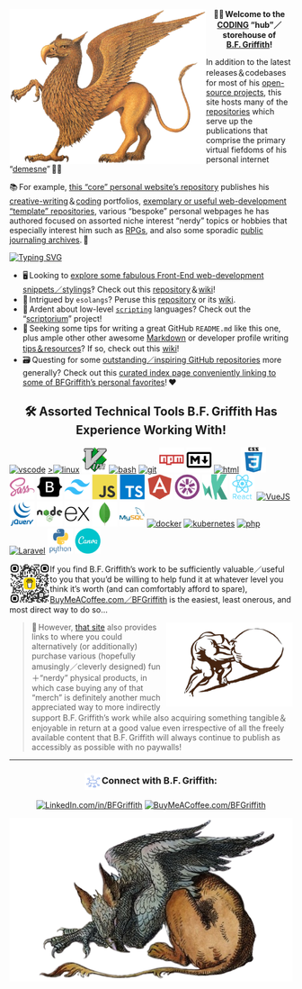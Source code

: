 <div align="center">
<img src="https://github.com/BFGriffith/BFGriffith/blob/master/images/Griffin_statant.png" width="350" height="275" align="left">
<strong align="center">🖖🏼 Welcome to the <a href="https://BFGriffith.GitHub.io/professional-portfolio/">CODING</a> “hub”／storehouse of <a href="https://BFGriffith.GitHub.io">B.F. Griffith</a>!</strong>
<p align="left">In addition to the latest releases＆codebases for most of his <a href="https://bfgriffith.github.io/professional-portfolio/" target="_blank">open-source projects</a>, this site hosts many of the <a href="https://github.com/BFGriffith?tab=repositories" target="_target">repositories</a> which serve up the publications that comprise the primary virtual fiefdoms of his personal internet “<a href="https://www.etymonline.com/word/demesne" target="_blank">demesne</a>” 🏰🌾</p>
<p align="left">📚 For example, <a href="https://github.com/BFGriffith/BFGriffith.github.io" target="_blank">this “core” personal website’s repository</a> publishes his <a href="https://bfgriffith.github.io/writing-portfolio/" target="_blank">creative-writing</a>＆<a href="https://bfgriffith.github.io/professional-portfolio/" target="_blank">coding</a> portfolios, <a href="https://github.com/BFGriffith/expositum-fragmenta" target="_blank">exemplary or useful web-development “template” repositories<a/>, various “bespoke” personal webpages he has authored focused on assorted niche interest “nerdy” topics or hobbies that especially interest him such as <a href="https://bfgriffith.github.io/RPGs/" target="_blank">RPGs</a>, and also some sporadic <a href="https://bfgriffith.github.io/journals-archive/">public journaling archives</a>. 📖</p>
</div>
<div align="left">
  <a href="https://git.io/typing-svg"><img src="https://readme-typing-svg.demolab.com?font=Space+Mono&pause=1000&color=593215&vCenter=true&random=false&width=435&height=30&separator=%3C&lines=But+at+my+back+I+always+hear%3CTime%E2%80%99s+wing%C3%A8d+chariot+hurrying+near;%3CAnd+yonder+all+before+us+lie%3CDeserts+of+vast+eternity.%3C%EF%BC%8DAndrew+Marvell%3CWyrd+bi%C3%B0+ful+ar%C3%A6d." alt="Typing SVG" /></a>
</div>

* 🖥️ Looking to [explore some fabulous Front-End web-development snippets／stylings](https://BFGriffith.github.io/expositum-fragmenta/)‽ Check out this [repository](https://GitHub.com/BFGriffith/expositum-fragmenta)＆[wiki](https://GitHub.com/BFGriffith/expositum-fragmenta/wiki)!
* 🤡 Intrigued by `esolangs`? Peruse this [repository](https://github.com/BFGriffith/esotero-programmata) or its [wiki](https://github.com/BFGriffith/esotero-programmata/wiki).
* 📜 Ardent about low-level [`scripting`](https://github.com/BFGriffith/scriptorium/wiki) languages? Check out the “[scriptorium](https://github.com/BFGriffith/scriptorium)” project!
* 📓 Seeking some tips for writing a great GitHub `README.md` like this one, plus ample other other awesome [Markdown](https://www.markdownguide.org) or developer profile writing [tips＆resources](https://github.com/BFGriffith/BFGriffith/wiki)? If so, check out this [wiki](https://github.com/BFGriffith/BFGriffith/wiki)!
* 🗃️ Questing for some [outstanding／inspiring GitHub repositories](https://bfgriffith.github.io/GitHub-Parmasson/) more generally? Check out this [curated index page conveniently linking to some of BFGriffith’s personal favorites](https://bfgriffith.github.io/GitHub-Parmasson/)! ❤️

<div align="center">
  <h2>🛠️&nbsp;Assorted Technical Tools B.F. Griffith Has Experience Working With!</h2>
</div>
<p align="left">
<a title="𝗩isual 𝗦tudio 𝗖𝐨𝐝𝐞" href="https://code.visualstudio.com" target="_blank"><img src="https://cdn.jsdelivr.net/gh/devicons/devicon/icons/vscode/vscode-original.svg" alt="vscode" width="45" height="45"/></a>
<a title="Linux 🐧" href="https://kernel.org" target="_blank">><img src="https://cdn.jsdelivr.net/gh/devicons/devicon/icons/linux/linux-original.svg" alt="linux" width="45" height="45"/></a>
<a title="“𝐕i 𝐈𝐌proved”⌨️“visual” text editor" href="https://www.vim.org" target="_blank"><img src="https://raw.githubusercontent.com/devicons/devicon/master/icons/vim/vim-original.svg" width="45" height="45"/></a>
<a title="“Bash”＄“𝐁ourne-𝐀gain” Unix 𝐬𝐡ell" href="https://www.gnu.org/software/bash/manual/" target="_blank"><img src="https://cdn.jsdelivr.net/gh/devicons/devicon/icons/bash/bash-original.svg" alt="bash" width="45" height="45"/></a>
<a title="git" href="https://git-scm.com" target="_blank"><img src="https://cdn.jsdelivr.net/gh/devicons/devicon/icons/git/git-original.svg" alt="git" width="45" height="45"/></a>
<a title="𝗡ode 𝗣ackage 𝗠anager" href="https://www.npmjs.com" target="_blank"><img src="https://raw.githubusercontent.com/devicons/devicon/master/icons/npm/npm-original-wordmark.svg" width="45" height="45"/></a>
<a title="Markdown ↓" href="https://daringfireball.net/projects/markdown/" target="_blank"><img src="https://raw.githubusercontent.com/devicons/devicon/master/icons/markdown/markdown-original.svg" alt="Markdown" width="45" height="45"></a>
<a title="𝗛yper𝗧ext 𝗠arkup 𝗟anguage 5" href="https://html.spec.whatwg.org/multipage/" target="_blank"><img src="https://cdn.jsdelivr.net/gh/devicons/devicon/icons/html5/html5-original.svg" alt="html" width="45" height="45"/></a>
<a title="𝗖ascading 𝗦tyle𝗦heets 3" href="https://www.css3.info" target="_blank"><img src="https://raw.githubusercontent.com/devicons/devicon/master/icons/css3/css3-original-wordmark.svg" alt="css3" width="45" height="45" /></a>
<a title="𝗦yntactically 𝗔wesome 𝗦tyle𝗦heets" href="https://sass-lang.com" target="_blank"><img src="https://raw.githubusercontent.com/devicons/devicon/master/icons/sass/sass-original.svg" width="45" height="45"/></a>
<a title="Bootstrap" href="https://getbootstrap.com" target="_blank"><img src="https://raw.githubusercontent.com/devicons/devicon/master/icons/bootstrap/bootstrap-plain.svg" alt="bootstrap" width="45" height="45" /></a>
<a title="Tailwind CSS" href="https://tailwindcss.com" target="_blank"><img src="https://raw.githubusercontent.com/devicons/devicon/master/icons/tailwindcss/tailwindcss-plain.svg" alt="Tailwind CSS" width="45" height="45"></a>
<a title="𝗝ava𝗦cript" href="https://developer.mozilla.org/en-US/docs/Web/JavaScript" target="_blank"><img src="https://raw.githubusercontent.com/devicons/devicon/master/icons/javascript/javascript-original.svg" alt="javascript" width="45" height="45" /></a>
<a title="𝗧ype𝗦cript" href="https://www.typescriptlang.org" target="_blank"><img src="https://raw.githubusercontent.com/devicons/devicon/master/icons/typescript/typescript-plain.svg" alt="TypeScript" width="45" height="45"></a>
<a title="🅰 “Angular” 𝗧ype𝗦cript framework" href="" target="_blank"><img src="https://raw.githubusercontent.com/devicons/devicon/master/icons/angularjs/angularjs-plain.svg" width="45" height="45"/></a>
<a title="Jasmine🌸unit testing framework" href="https://jasmine.github.io" target="_blank"><img src="https://raw.githubusercontent.com/devicons/devicon/master/icons/jasmine/jasmine-plain.svg" width="45" height="45"/></a>
<a title="Karma⚡️test runner" href="https://karma-runner.github.io/latest/index.html" target="_blank"><img src="https://raw.githubusercontent.com/devicons/devicon/master/icons/karma/karma-original.svg" width="45" height="45"/></a>
<a title="React ⚛" href="https://react.dev" target="_blank"><img src="https://raw.githubusercontent.com/devicons/devicon/master/icons/react/react-original-wordmark.svg" alt="react" width="45" height="45" /></a>
<a title="Vue" href="https://vuejs.org" target="_blank"><img src="https://cdn.jsdelivr.net/gh/devicons/devicon/icons/vuejs/vuejs-original-wordmark.svg" alt="VueJS" width="45" height="45"/></a>
<a title="jQuery" href="https://jquery.com" target="_blank"><img src="https://raw.githubusercontent.com/devicons/devicon/master/icons/jquery/jquery-plain-wordmark.svg" alt="jQuery" width="45" height="45"></a>
<a title="Node.js" href="https://nodejs.org/en" target="_blank"><img src="https://raw.githubusercontent.com/devicons/devicon/master/icons/nodejs/nodejs-original-wordmark.svg" alt="nodejs" width="45" height="45" /></a>
<a title="Express.js" href="https://expressjs.com" target="_blank"><img src="https://raw.githubusercontent.com/devicons/devicon/master/icons/express/express-original.svg" alt="Node.js" width="45" height="45" /></a>
<a title="MongoDB 🌱" href="https://www.mongodb.com" target="_blank"><img src="https://raw.githubusercontent.com/devicons/devicon/master/icons/mongodb/mongodb-original.svg" alt="mongodb" width="45" height="45" /></a>
<a title="“MySQL” 𝗦tructured 𝗤uery 𝗟anguage 𝐑𝐃𝐁𝗠𝗦" href="https://www.mysql.com" target="_blank"><img src="https://raw.githubusercontent.com/devicons/devicon/master/icons/mysql/mysql-original-wordmark.svg" alt="mysql" width="45" height="45" /></a>
<a title="Docker 🐋" href="https://www.docker.com" target="_blank"><img src="https://cdn.jsdelivr.net/gh/devicons/devicon/icons/docker/docker-original.svg" alt="docker" width="45" height="45"/></a>
<a title="Kubernetes ☸️" href="https://kubernetes.io" target="_blank"><img src="https://cdn.jsdelivr.net/gh/devicons/devicon/icons/kubernetes/kubernetes-plain.svg" alt="kubernetes" width="45" height="45"/></a>
<a title="𝗣ʜþ꞉ 𝗛ypertext 𝗣reprocessor" href="https://www.php.net" target="_blank"><img src="https://cdn.jsdelivr.net/gh/devicons/devicon/icons/php/php-original.svg" alt="php" width="45" height="45"/></a>
<a title="Laravel" href="https://laravel.com" target="_blank"><img src="https://cdn.jsdelivr.net/gh/devicons/devicon/icons/laravel/laravel-plain-wordmark.svg" alt="Laravel" width="45" height="45"/></a>
<a title="Python 🐍" href="https://www.python.org" target="_blank"><img src="https://raw.githubusercontent.com/devicons/devicon/master/icons/python/python-original-wordmark.svg" alt="python" width="45" height="45" /></a>
<a title="𝒞𝒶𝓃𝓋𝒶" href="https://www.canva.com" target="_blank"><img src="https://raw.githubusercontent.com/devicons/devicon/master/icons/canva/canva-original.svg" width="45" height="45"/></a>
</p>
  
<div align="left">
<img src="/images/bmc_qr.png" alt="BuyMeACoffee.com/BFGriffith" align="left" width="72px" height="72px">
<p align="left">If you find B.F. Griffith’s work to be sufficiently valuable／useful to you that you’d be willing to help fund it at whatever level you think it’s worth (and can comfortably afford to spare), <a href="https://www.BuyMeACoffee.com/BFGriffith">BuyMeACoffee.com／BFGriffith</a> is the easiest, least onerous, and most direct way to do so…</p>
<img src="/images/Sisyphus_thicc_1974.png" alt="Sisyphus" width="225" height="150" align="right">
</div>

> 🎁 However, [that site](https://www.BuyMeACoffee.com/BFGriffith) also provides links to where you could alternatively (or additionally) purchase various (hopefully amusingly／cleverly designed) fun＋“nerdy” physical products, in which case buying any of that “merch” is definitely another much appreciated way to more indirectly support B.F. Griffith’s work while also acquiring something tangible＆enjoyable in return at a good value even irrespective of all the freely available content that B.F. Griffith will always continue to publish as accessibly as possible with no paywalls!
---

<div align="center">
  <h3 align="center"><a src="https://BFGriffith.github.io/"><img align="center" src="https://github.com/BFGriffith/BFGriffith/blob/master/images/mind-map.png" height="30" width="30"></a>Connect with B.F. Griffith:</h3>
</div>
<p align="center">
<span>
<a href="https://www.LinkedIn.com/in/BFGriffith/" target="_blank"><img src="https://www.vectorlogo.zone/logos/linkedin/linkedin-tile.svg" alt="LinkedIn.com/in/BFGriffith" height="32" width="32" align="center" /></a>
<a href="https://www.buymeacoffee.com/BFGriffith" target="_blank"><img src="https://www.vectorlogo.zone/logos/buymeacoffee/buymeacoffee-icon.svg" alt="BuyMeACoffee.com/BFGriffith" height="32" width="32" align="center" /></a>
</span>
</p>
<div align="center">
  <a src="https://BFGriffith.github.io/"><img src="https://github.com/BFGriffith/BFGriffith/blob/master/images/John-Tenniel_Griffin-sleeping_1865.png" target="_blank"></a>
</div>
